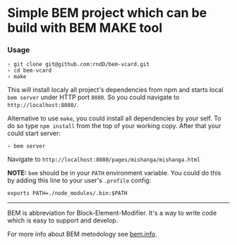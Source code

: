 Simple BEM project which can be build with BEM MAKE tool
================================================

### Usage

    › git clone git@github.com:rndD/bem-vcard.git
    › cd bem-vcard
    › make

This will install localy all project's dependencies from npm and starts local
`bem server`
under HTTP port `8080`. So you could navigate to
`http://localhost:8080/`.

Alternative to use `make`, you could install all dependencies by your self. To
do so type `npm install` from the top
of your working copy. After that your could start server:

    › bem server

Navigate to `http://localhost:8080/pages/mishanga/mishanga.html`

**NOTE:** `bem` should be in your `PATH` environment variable. You could do
this by adding this line to your user's
`.profile` config:

    exports PATH=./node_modules/.bin:$PATH

---

BEM is abbreviation for Block-Element-Modifier. It's a way to write code
which is easy to support and develop.

For more info about BEM metodology see [bem.info](http://bem.info/).
